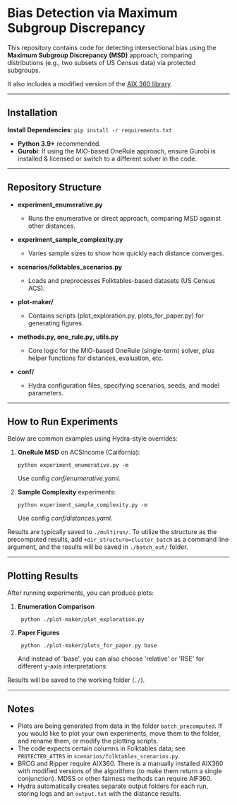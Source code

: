 # Bias Detection via Maximum Subgroup Discrepancy

This repository contains code for detecting intersectional bias using the **Maximum Subgroup Discrepancy (MSD)** approach, comparing distributions (e.g., two subsets of US Census data) via protected subgroups.

It also includes a modified version of the [AIX 360 library](https://github.com/Trusted-AI/AIX360/).

---

## Installation

**Install Dependencies**:
    ```
    pip install -r requirements.txt
    ```

   - **Python 3.9+** recommended.
   - **Gurobi**: If using the MIO-based OneRule approach, ensure Gurobi is installed & licensed or switch to a different solver in the code.

---

## Repository Structure

- **experiment_enumerative.py**
  - Runs the enumerative or direct approach, comparing MSD against other distances.

- **experiment_sample_complexity.py**
  - Varies sample sizes to show how quickly each distance converges.

- **scenarios/folktables_scenarios.py**
  - Loads and preprocesses Folktables-based datasets (US Census ACS).

- **plot-maker/**
  - Contains scripts (plot_exploration.py, plots_for_paper.py) for generating figures.

- **methods.py, one_rule.py, utils.py**
  - Core logic for the MIO-based OneRule (single-term) solver, plus helper functions for distances, evaluation, etc.

- **conf/**
  - Hydra configuration files, specifying scenarios, seeds, and model parameters.

---

## How to Run Experiments

Below are common examples using Hydra-style overrides:

1. **OneRule MSD** on ACSIncome (California):
   ```
   python experiment_enumerative.py -m
   ```
   Use config *conf/enumerative.yaml*.

2. **Sample Complexity** experiments:
   ```
   python experiment_sample_complexity.py -m
   ```
   Use config *conf/distances.yaml*.


Results are typically saved to `./multirun/`. To utilize the structure as the precomputed results, add `+dir_structure=cluster_batch` as a command line argument, and the results will be saved in `./batch_out/` folder.

---

## Plotting Results

After running experiments, you can produce plots:

1. **Enumeration Comparison**
   ```
    python ./plot-maker/plot_exploration.py
    ```

2. **Paper Figures**
   ```
    python ./plot-maker/plots_for_paper.py base
    ```
   And instead of 'base', you can also choose 'relative' or 'RSE' for different y-axis interpretations

Results will be saved to the working folder (`./`).

---

## Notes

- Plots are being generated from data in the folder `batch_precomputed`. If you would like to plot your own experiments, move them to the folder, and rename them, or modify the plotting scripts.
- The code expects certain columns in Folktables data; see `PROTECTED_ATTRS` in `scenarios/folktables_scenarios.py`.
- BRCG and Ripper require AIX360. There is a manually installed AIX360 with modified versions of the algorithms (to make them return a single conjunction). MDSS or other fairness methods can require AIF360.
- Hydra automatically creates separate output folders for each run, storing logs and an `output.txt` with the distance results.

